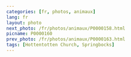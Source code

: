 ```yaml
---
categories: [fr, photos, animaux]
lang: fr
layout: photo
next_photo: /fr/photos/animaux/P0000158.html
picname: P0000160
prev_photo: /fr/photos/animaux/P0000163.html
tags: [Hottentotten Church, Springbocks]
---
```

